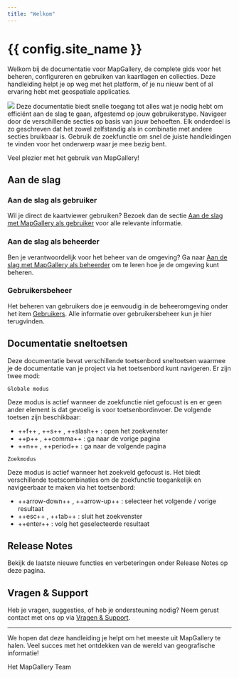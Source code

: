 ```yaml
---
title: "Welkom"
---
```


# {{ config.site_name }}

Welkom bij de documentatie voor MapGallery, de complete gids voor het beheren, configureren en gebruiken van kaartlagen
en collecties. Deze handleiding helpt je op weg met het platform, of je nu nieuw bent of al ervaring hebt met
geospatiale applicaties.

![](/assets/logo.png#left) Deze documentatie biedt snelle toegang tot alles wat je nodig hebt om efficiënt aan de slag te gaan, afgestemd op jouw
gebruikerstype. Navigeer door de verschillende secties op basis van jouw behoeften. Elk onderdeel is zo geschreven dat
het zowel zelfstandig als in combinatie met andere secties bruikbaar is. Gebruik de zoekfunctie om snel de juiste
handleidingen te vinden voor het onderwerp waar je mee bezig bent.

Veel plezier met het gebruik van MapGallery!

## Aan de slag

### Aan de slag als gebruiker

Wil je direct de kaartviewer gebruiken? Bezoek dan de sectie [Aan de slag met MapGallery als gebruiker](/manual) voor
alle
relevante informatie.

### Aan de slag als beheerder

Ben je verantwoordelijk voor het beheer van de omgeving? Ga naar [Aan de slag met MapGallery als beheerder](/admin) om
te leren hoe je de omgeving kunt beheren.

### Gebruikersbeheer

Het beheren van gebruikers doe je eenvoudig in de beheeromgeving onder het item [Gebruikers](admin/access/users/). Alle
informatie over gebruikersbeheer kun je hier terugvinden.

## Documentatie sneltoetsen

Deze documentatie bevat verschillende toetsenbord sneltoetsen waarmee je de documentatie van je project via het
toetsenbord kunt navigeren. Er zijn twee modi:

`Globale modus`

Deze modus is actief wanneer de zoekfunctie niet gefocust is en er geen ander element is dat gevoelig is voor
toetsenbordinvoer. De volgende toetsen zijn beschikbaar:

* ++f++ , ++s++ , ++slash++ : open het zoekvenster
* ++p++ , ++comma++ : ga naar de vorige pagina
* ++n++ , ++period++ : ga naar de volgende pagina

`Zoekmodus`

Deze modus is actief wanneer het zoekveld gefocust is. Het biedt verschillende toetscombinaties om de zoekfunctie
toegankelijk en navigeerbaar te maken via het toetsenbord:

* ++arrow-down++ , ++arrow-up++ : selecteer het volgende / vorige resultaat
* ++esc++ , ++tab++ : sluit het zoekvenster
* ++enter++ : volg het geselecteerde resultaat

## Release Notes

Bekijk de laatste nieuwe functies en verbeteringen onder Release Notes op deze pagina.

## Vragen & Support

Heb je vragen, suggesties, of heb je ondersteuning nodig? Neem gerust contact met ons op
via [Vragen & Support](/questions/).

---

We hopen dat deze handleiding je helpt om het meeste uit MapGallery te halen. Veel succes met het ontdekken van de
wereld van geografische informatie!

Het MapGallery Team